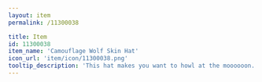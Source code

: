 ```yaml
---
layout: item
permalink: /11300038

title: Item
id: 11300038
item_name: 'Camouflage Wolf Skin Hat'
icon_url: 'item/icon/11300038.png'
tooltip_description: 'This hat makes you want to howl at the moooooon.'
---
```

